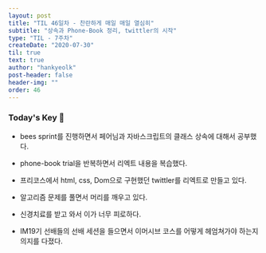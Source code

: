```yaml
---
layout: post
title: "TIL 46일차 - 찬란하게 매일 매일 열심히"
subtitle: "상속과 Phone-Book 정리, twittler의 시작"
type: "TIL - 7주차"
createDate: "2020-07-30"
til: true
text: true
author: "hankyeolk"
post-header: false
header-img: ""
order: 46
---
```


### Today's Key 🔑

- bees sprint를 진행하면서 페어님과 자바스크립트의 클래스 상속에 대해서 공부했다.
- phone-book trial을 반복하면서 리엑트 내용을 복습했다.
- 프리코스에서 html, css, Dom으로 구현했던 twittler를 리엑트로 만들고 있다.
- 알고리즘 문제를 풀면서 머리를 깨우고 있다.
- 신경치료를 받고 와서 이가 너무 피로하다.

- IM19기 선배들의 선배 세션을 들으면서 이머시브 코스를 어떻게 헤엄쳐가야 하는지 의지를 다졌다.
